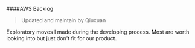 ####AWS Backlog

> Updated and maintain by Qiuxuan

Exploratory moves I made during the developing process. Most are worth looking into but just don't fit for our product. 
